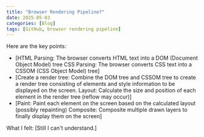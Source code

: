 ```yaml
---
title: "Browser Rendering Pipeline?"
date: 2025-05-03
categories: [Blog]
tags: [GitHub, browser rendering pipeline]
---
```


Here are the key points:

* [HTML Parsing: The browser converts HTML text into a DOM (Document Object Model) tree
CSS Parsing: The browser converts CSS text into a CSSOM (CSS Object Model) tree]
* [Create a render tree: Combine the DOM tree and CSSOM tree to create a render tree consisting of elements and style information to be displayed on the screen. Layout: Calculate the size and position of each element in the render tree (reflow may occur)]
* [Paint: Paint each element on the screen based on the calculated layout (possibly repainting)
Composite: Composite multiple drawn layers to finally display them on the screen]

What I felt:
[Still I can't understand.]